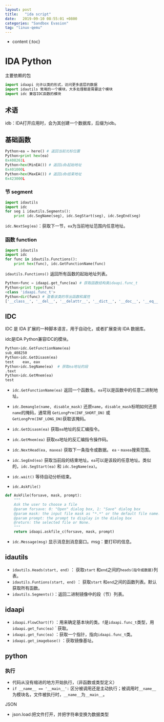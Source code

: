 ```yaml
---
layout: post
title:   "ida script"
date:   2019-09-10 08:55:01 +0800
categories: "Sandbox Evasion"
tag: "linux-qemu"
---
```


* content
{:toc}




# IDA Python

主要依赖的包

```python
import idaapi 允许以类的形式，访问更多底层的数据
import idautils 常用的一个模块，大多处理都是需要这个模块 
import idc 兼容IDC函数的模块 
```

## 术语

idb：IDA打开应用时，会为其创建一个数据库，后缀为idb。

## 基础函数

```python
Python>ea = here() # 返回当前光标位置
Python>print hex(ea)
0x408261L
Python>hex(MinEA()) # 返回idb起始地址
0x401000L
Python>hex(MaxEA()) # 返回idb结束地址
0x423000L
```

### 节 segment

```python
import idautils
import idc
for seg i idautils.Segments():
    print idc.SegName(seg), idc.SegStart(seg), idc.SegEnd(seg)
```

`idc.NextSeg(ea)`：获取下一节，`ea`为当前地址范围内任意地址。

### 函数 function

```python
import idautils
import idc
for func in idautils.Functions():
    print hex(func), idc.GetFunctionName(func)
```

`idautils.Functions()` 返回所有函数的起始地址列表。

```python
Python>func = idaapi.get_func(ea) # 获取函数结构类idaapi.func_t
Python>print type(func)
<class 'idaapi.func_t'>
Python>dir(func) # 查看该类的导出函数和属性
['__class__', '__del__', '__delattr__', '__dict__', '__doc__', '__eq__', '__format__', '__getattribute__', '__gt__', '__hash__', '__init__', '__lt__', '__module__', '__ne__', '__new__', '__reduce__', '__reduce_ex__', '__repr__', '__setattr__', '__sizeof__', '__str__', '__subclasshook__', '__swig_destroy__', '__weakref__', '_print', 'analyzed_sp', 'argsize', 'clear', 'color', 'compare', 'contains', 'does_return', 'empty', 'endEA', 'extend', 'flags', 'fpd', 'frame', 'frregs', 'frsize', 'intersect', 'is_far', 'llabelqty', 'llabels', 'overlaps', 'owner', 'pntqty', 'points', 'referers', 'refqty', 'regargqty', 'regargs', 'regvarqty', 'regvars', 'size', 'startEA', 'tailqty', 'tails', 'this', 'thisown']
```



## IDC

IDC 是 IDA 扩展的一种脚本语言，用于自动化，或者扩展查询 IDA 数据库。

idc是IDA Python兼容IDC的模块。

```python
Python>idc.GetFunctionName(ea)
sub_408250
Python>idc.GetDisasm(ea)
test    eax, eax
Python>idc.SegName(ea)  # 获取ea地址的段
.text
Python>idc.GetMnem(ea)
test
```



* `idc.GetFunctionName(ea)` 返回一个函数名，`ea`可以是函数中的任意二进制地址。
* `idc.Demangle(name, disable_mask)` 还原`name`，`disable_mask`标明如何还原`name`的掩码，通常用 `GetLongPrm(INF_SHORT_DN)` 或 `GetLongPrm(INF_LONG_DN)`获取该掩码。
* `idc.GetDisasm(ea)`  获取`ea`地址的反汇编指令。
* `idc.GetMnem(ea)` 获取`ea`地址的反汇编指令操作码。
* `idc.NextHead(ea, maxea)`  获取下一条指令或数据。 `ea` - `maxea`搜索范围。
* `idc.SegEnd(ea)` 获取当前段的结束地址。`ea`可以是该段的任意地址。类似的，`idc.SegStart(ea)`  和 `idc.SegName(ea)`。
*  `idc.wait()` 等待自动分析结束。

* `idc.AskFile()`

```python
def AskFile(forsave, mask, prompt):
    """
    Ask the user to choose a file
    @param forsave: 0: "Open" dialog box, 1: "Save" dialog box
    @param mask: the input file mask as "*.*" or the default file name.
    @param prompt: the prompt to display in the dialog box
    @return: the selected file or None.
    """
    return idaapi.askfile_c(forsave, mask, prompt)
```

* `idc.Message(msg)` 显示消息到消息窗口。msg：要打印的信息。

## idautils

* `idautils.Heads(start, end)` ： 获取`start` 和`end`之间的`heads(指令或数据)`列表。
* `idautils.Funtions(start, end)` ： 获取`start` 和`end`之间的函数列表。默认获取所有函数。
* `idautils.Segments()`：返回二进制镜像中的段（节）列表。

## idaapi

* `idaapi.FlowChart(f)` ：用来确定基本块的类。`f`是`idaapi.func_t`类型，用`idaapi.get_func(ea)` ` 获取。
* `idaapi.get_func(ea)` ：获取一个指针，指向`idaapi.func_t`类。
* `idaapi.get_imagebase()` ：获取镜像基址。



## python

### 执行

* 代码从没有缩进的地方开始执行，（非函数或类型定义）
* `if __name__ == '__main__':` 区分被调用还是主动执行；被调用时`__name__`为模块名，文件被执行时，`__name__`为`__main__`。

JSON

* json.load:把文件打开，并把字符串变换为数据类型

### 

